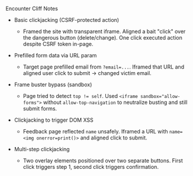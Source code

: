 Encounter Cliff Notes

- Basic clickjacking (CSRF-protected action)
  - Framed the site with transparent iframe. Aligned a bait "click" over the dangerous button (delete/change). One click executed action despite CSRF token in-page.

- Prefilled form data via URL param
  - Target page prefilled email from `?email=...`. Iframed that URL and aligned user click to submit → changed victim email.

- Frame buster bypass (sandbox)
  - Page tried to detect `top != self`. Used `<iframe sandbox="allow-forms">` without `allow-top-navigation` to neutralize busting and still submit forms.

- Clickjacking to trigger DOM XSS
  - Feedback page reflected `name` unsafely. Iframed a URL with `name=<img onerror=print()>` and aligned click to submit.

- Multi-step clickjacking
  - Two overlay elements positioned over two separate buttons. First click triggers step 1, second click triggers confirmation.


